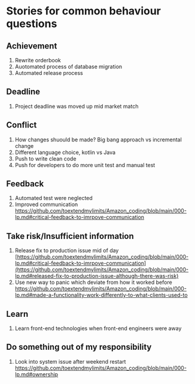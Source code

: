# Stories for common behaviour questions

## Achievement
1. Rewrite orderbook
2. Auotomated process of database migration
3. Automated release process

## Deadline
1. Project deadline was moved up mid market match

## Conflict
1. How changes shuould be made? Big bang approach vs incremental change
2. Different language choice, kotlin vs Java
3. Push to write clean code
4. Push for developers to do more unit test and manual test

## Feedback
1. Automated test were neglected
2. Improved communication https://github.com/toextendmylimits/Amazon_coding/blob/main/000-lp.md#critical-feedback-to-imrpove-communication

## Take risk/Insufficient information
1. Release fix to production issue mid of day [https://github.com/toextendmylimits/Amazon_coding/blob/main/000-lp.md#critical-feedback-to-imrpove-communication](https://github.com/toextendmylimits/Amazon_coding/blob/main/000-lp.md#released-fix-to-production-issue-although-there-was-risk)
2. Use new way to panic which deviate from how it worked before https://github.com/toextendmylimits/Amazon_coding/blob/main/000-lp.md#made-a-functionality-work-differently-to-what-clients-used-to

## Learn
1. Learn front-end technologies when front-end engineers were away

## Do something out of my responsibility
1. Look into system issue after weekend restart https://github.com/toextendmylimits/Amazon_coding/blob/main/000-lp.md#ownership
